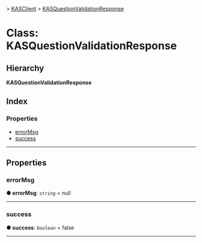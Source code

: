 [](../README.md) > [KASClient](../modules/kasclient.md) > [KASQuestionValidationResponse](../classes/kasclient.kasquestionvalidationresponse.md)

# Class: KASQuestionValidationResponse

## Hierarchy

**KASQuestionValidationResponse**

## Index

### Properties

* [errorMsg](kasclient.kasquestionvalidationresponse.md#errormsg)
* [success](kasclient.kasquestionvalidationresponse.md#success)




---

## Properties

<a id="errormsg"></a>

###  errorMsg

**● errorMsg**: *`string`* =  null

___




<a id="success"></a>

###  success

**● success**: *`boolean`* = false

___





